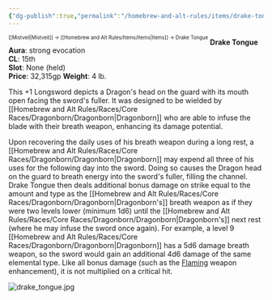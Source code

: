 ```yaml
---
{"dg-publish":true,"permalink":"/homebrew-and-alt-rules/items/drake-tongue/"}
---
```


<sup><sup>[[Mistveil\|Mistveil]] → [[Homebrew and Alt Rules/Items/Items\|Items]] → Drake Tongue</sup></sup> 
**Drake Tongue**  
**Aura**: strong evocation  
**CL**: 15th  
**Slot**: None (held)  
**Price**: 32,315gp 
**Weight**: 4 lb.

This +1 Longsword depicts a Dragon's head on the guard with its mouth open facing the sword's fuller. It was designed to be wielded by [[Homebrew and Alt Rules/Races/Core Races/Dragonborn/Dragonborn\|Dragonborn]] who are able to infuse the blade with their breath weapon, enhancing its damage potential.

Upon recovering the daily uses of his breath weapon during a long rest, a [[Homebrew and Alt Rules/Races/Core Races/Dragonborn/Dragonborn\|Dragonborn]] may expend all three of his uses for the following day into the sword. Doing so causes the Dragon head on the guard to breath energy into the sword's fuller, filling the channel. Drake Tongue then deals additional bonus damage on strike equal to the amount and type as the [[Homebrew and Alt Rules/Races/Core Races/Dragonborn/Dragonborn\|Dragonborn's]] breath weapon as if they were two levels lower (minimum 1d6) until the [[Homebrew and Alt Rules/Races/Core Races/Dragonborn/Dragonborn\|Dragonborn's]] next rest (where he may infuse the sword once again). For example, a level 9 [[Homebrew and Alt Rules/Races/Core Races/Dragonborn/Dragonborn\|Dragonborn]] has a 5d6 damage breath weapon, so the sword would gain an additional 4d6 damage of the same elemental type. Like all bonus damage (such as the [Flaming](https://www.d20pfsrd.com/magic-items/magic-weapons/magic-weapon-special-abilities/flaming) weapon enhancement), it is not multiplied on a critical hit.

![drake_tongue.jpg](/img/user/Attachments/drake_tongue.jpg)